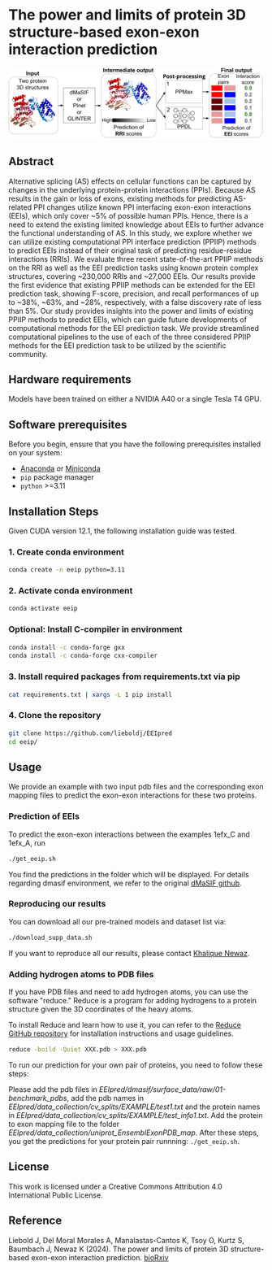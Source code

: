 # The power and limits of protein 3D structure-based exon-exon interaction prediction
![Image](Figure2structure.png)

## Abstract
Alternative splicing (AS) effects on cellular functions can be captured by changes in the underlying protein-protein interactions (PPIs). Because AS results in the gain or loss of exons, existing methods for predicting AS-related PPI changes utilize known PPI interfacing exon-exon interactions (EEIs), which only cover ~5% of possible human PPIs. Hence, there is a need to extend the existing limited knowledge about EEIs to further advance the functional understanding of AS. In this study, we explore whether we can utilize existing computational PPI interface prediction (PPIIP) methods to predict EEIs instead of their original task of predicting residue-residue interactions (RRIs). We evaluate three recent state-of-the-art PPIIP methods on the RRI as well as the EEI prediction tasks using known protein complex structures, covering ~230,000 RRIs and ~27,000 EEIs. Our results provide the first evidence that existing PPIIP methods can be extended for the EEI prediction task, showing F-score, precision, and recall performances of up to ~38%, ~63%, and ~28%, respectively, with a false discovery rate of less than 5%. Our study provides insights into the power and limits of existing PPIIP methods to predict EEIs, which can guide future developments of computational methods for the EEI prediction task. We provide streamlined computational pipelines to the use of each of the three considered PPIIP methods for the EEI prediction task to be utilized by the scientific community. 

## Hardware requirements
Models have been trained on either a NVIDIA A40 or a single Tesla T4 GPU.

## Software prerequisites
Before you begin, ensure that you have the following prerequisites installed on your system:
- [Anaconda](https://www.anaconda.com/products/distribution) or [Miniconda](https://docs.conda.io/en/latest/miniconda.html)
- `pip` package manager
- `python` >=3.11

## Installation Steps
Given CUDA version 12.1, the following installation guide was tested.

### 1. Create conda environment
```bash
conda create -n eeip python=3.11
```

### 2. Activate conda environment
```bash
conda activate eeip
```

### Optional: Install C-compiler in environment
```bash
conda install -c conda-forge gxx
conda install -c conda-forge cxx-compiler
```

### 3. Install required packages from requirements.txt via pip
```bash
cat requirements.txt | xargs -L 1 pip install
```

### 4. Clone the repository
```bash
git clone https://github.com/lieboldj/EEIpred
cd eeip/
```

## Usage
We provide an example with two input pdb files and the corresponding exon mapping files to predict the exon-exon interactions for these two proteins. 

### Prediction of EEIs
To predict the exon-exon interactions between the examples 1efx_C and 1efx_A, run

```bash
./get_eeip.sh
```
You find the predictions in the folder which will be displayed.
For details regarding dmasif environment, we refer to the original [dMaSIF github](https://github.com/FreyrS/dMaSIF).

### Reproducing our results
You can download all our pre-trained models and dataset list via: 
```bash
./download_supp_data.sh
```

If you want to reproduce all our results, please contact [Khalique Newaz](khalique.newaz@uni-hamburg.de). 

### Adding hydrogen atoms to PDB files
If you have PDB files and need to add hydrogen atoms, you can use the software "reduce." Reduce is a program for adding hydrogens to a protein structure given the 3D coordinates of the heavy atoms. 

To install Reduce and learn how to use it, you can refer to the [Reduce GitHub repository](https://github.com/rlabduke/reduce) for installation instructions and usage guidelines.

```bash
reduce -build -Quiet XXX.pdb > XXX.pdb
```

To run our prediction for your own pair of proteins, you need to follow these steps:

Please add the pdb files in _EEIpred/dmasif/surface_data/raw/01-benchmark_pdbs_, add the pdb names in _EEIpred/data_collection/cv_splits/EXAMPLE/test1.txt_ and the protein names in _EEIpred/data_collection/cv_splits/EXAMPLE/test_info1.txt_. Add the protein to exon mapping file to the folder _EEIpred/data_collection/uniprot_EnsemblExonPDB_map_. After these steps, you get the predictions for your protein pair runnning: ```./get_eeip.sh```.

## License
This work is licensed under a Creative Commons Attribution 4.0 International Public License.


## Reference
Liebold J, Del Moral Morales A, Manalastas-Cantos K, Tsoy O, Kurtz S, Baumbach J, Newaz K (2024). The power and limits of protein 3D structure-based exon-exon interaction prediction. [bioRxiv](https://www.biorxiv.org/content/10.1101/2024.03.01.582917v1)

